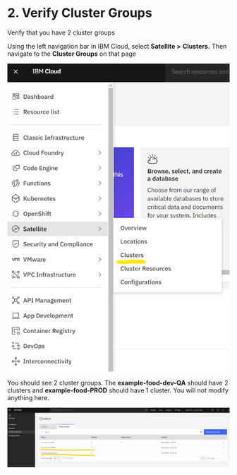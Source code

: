 # 2. Verify Cluster Groups

Verify that you have 2 cluster groups

Using the left navigation bar in IBM Cloud, select **Satellite &gt;** **Clusters.** Then navigate to the **Cluster Groups** on that page

![](../.gitbook/assets/image%20%2816%29.png)

You should see 2 cluster groups. The **example-food-dev-QA** should have 2 clusters and **example-food-PROD** should have 1 cluster. You will not modify anything here.

![](../.gitbook/assets/cluster-group.png)


